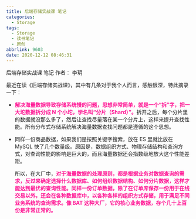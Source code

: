 ```yaml
---
title: 后端存储实战课 笔记
categories:
  - Storage
tags:
  - Storage
  - 读书笔记
  - 原创
abbrlink: 9603
date: 2020-12-12 08:46:31
---
```


后端存储实战课 笔记
作者： 李玥

<!-- more -->

最近在读《后端存储实战课》，其中有几条对于我个人而言，感触很深，特此摘录一下：

* <font color=DeepPink>**解决海量数据导致存储系统慢的问题，思想非常简单，就是一个“拆”字，把一大坨数据拆分成 N 个小坨，学名叫“分片（Shard）”。**</font>拆开之后，每个分片里的数据就没那么多了，然后让查找尽量落在某一个分片上，这样来提升查找性能。所有分布式存储系统解决海量数据查找问题都是遵循的这个思想。

* 同样一份商品数据，如果我们是按照关键字搜索，放在 ES 里就比放在 MySQL 快了几个数量级。原因是，数据组织方式、物理存储结构和查询方式，对查询性能的影响是巨大的，而且海量数据还会指数级地放大这个性能差距。

  所以，在大厂中，<font color=DeepPink>**对于海量数据的处理原则，都是根据业务对数据查询的需求，反过来确定选择什么数据库、如何组织数据结构、如何分片数据，这样才能达到最优的查询性能。同样一份订单数据，除了在订单库保存一份用于在线交易以外，还会在各种数据库中，以各种各样的组织方式存储，用于满足不同业务系统的查询需求。像 BAT 这种大厂，它的核心业务数据，存个几十上百份是非常正常的。**</font>